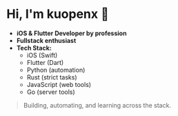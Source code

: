 # Hi, I'm kuopenx 👋

- **iOS & Flutter Developer by profession**
- **Fullstack enthusiast**
- **Tech Stack:**
  - iOS (Swift)
  - Flutter (Dart)
  - Python (automation)
  - Rust (strict tasks)
  - JavaScript (web tools)
  - Go (server tools)

> Building, automating, and learning across the stack.

<!--
**kuopenx/kuopenx** is a ✨ special ✨ repository because its `README.md` (this file) appears on your GitHub profile.
-->
